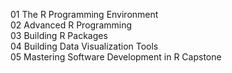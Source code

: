 
01 The R Programming Environment  
02 Advanced R Programming  
03 Building R Packages  
04 Building Data Visualization Tools  
05 Mastering Software Development in R Capstone  

